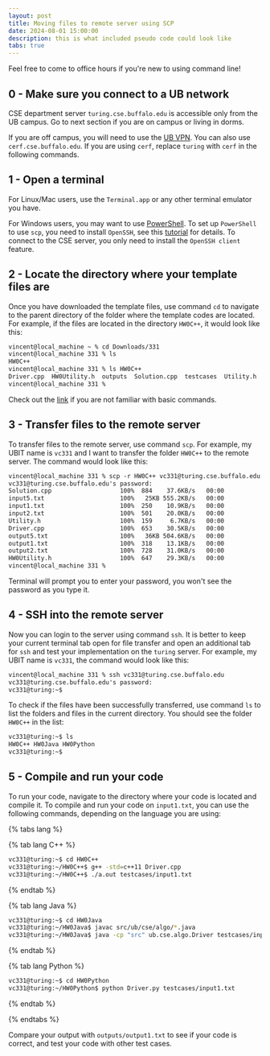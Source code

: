 ```yaml
---
layout: post
title: Moving files to remote server using SCP
date: 2024-08-01 15:00:00
description: this is what included pseudo code could look like
tabs: true
---
```


Feel free to come to office hours if you're new to using command line!

## 0 - Make sure you connect to a UB network

CSE department server `turing.cse.buffalo.edu` is accessible only from the UB campus. Go to next section if you are on campus or living in dorms.

If you are off campus, you will need to use the [UB VPN](https://www.buffalo.edu/ubit/service-guides/connecting/vpn/computer.html). You can also use `cerf.cse.buffalo.edu`. If you are using `cerf`, replace `turing` with `cerf` in the following commands.

## 1 - Open a terminal

For Linux/Mac users, use the `Terminal.app` or any other terminal emulator you have.

For Windows users, you may want to use [PowerShell](https://learn.microsoft.com/en-us/powershell/scripting/windows-powershell/starting-windows-powershell). To set up `PowerShell` to use `scp`, you need to install `OpenSSH`, see this [tutorial](https://learn.microsoft.com/en-us/windows/terminal/tutorials/ssh) for details. To connect to the CSE server, you only need to install the `OpenSSH client` feature.

## 2 - Locate the directory where your template files are

Once you have downloaded the template files, use command `cd` to navigate to the parent directory of the folder where the template codes are located. For example, if the files are located in the directory `HW0C++`, it would look like this:

```Markdown
vincent@local_machine ~ % cd Downloads/331
vincent@local_machine 331 % ls
HW0C++
vincent@local_machine 331 % ls HW0C++
Driver.cpp  HW0Utility.h  outputs  Solution.cpp  testcases  Utility.h
vincent@local_machine 331 %
```

Check out the [link](https://developer.mozilla.org/en-US/docs/Learn/Tools_and_testing/Understanding_client-side_tools/Command_line#navigation_on_the_command_line) if you are not familiar with basic commands.

## 3 - Transfer files to the remote server

To transfer files to the remote server, use command `scp`. For example, my UBIT name is `vc331` and I want to transfer the folder `HW0C++` to the remote server. The command would look like this:

```Markdown
vincent@local_machine 331 % scp -r HW0C++ vc331@turing.cse.buffalo.edu:~
vc331@turing.cse.buffalo.edu's password:
Solution.cpp                   100%  884    37.6KB/s   00:00
input5.txt                     100%   25KB 555.2KB/s   00:00
input1.txt                     100%  250    10.9KB/s   00:00
input2.txt                     100%  501    20.0KB/s   00:00
Utility.h                      100%  159     6.7KB/s   00:00
Driver.cpp                     100%  653    30.5KB/s   00:00
output5.txt                    100%   36KB 504.6KB/s   00:00
output1.txt                    100%  318    13.1KB/s   00:00
output2.txt                    100%  728    31.0KB/s   00:00
HW0Utility.h                   100%  647    29.3KB/s   00:00
vincent@local_machine 331 %
```

Terminal will prompt you to enter your password, you won't see the password as you type it.

## 4 - SSH into the remote server

Now you can login to the server using command `ssh`. It is better to keep your current terminal tab open for file transfer and open an additional tab for `ssh` and test your implementation on the `turing` server. For example, my UBIT name is `vc331`, the command would look like this:

```Markdown
vincent@local_machine 331 % ssh vc331@turing.cse.buffalo.edu
vc331@turing.cse.buffalo.edu's password:
vc331@turing:~$
```

To check if the files have been successfully transferred, use command `ls` to list the folders and files in the current directory. You should see the folder `HW0C++` in the list:

```Markdown
vc331@turing:~$ ls
HW0C++ HW0Java HW0Python
vc331@turing:~$
```

## 5 - Compile and run your code

To run your code, navigate to the directory where your code is located and compile it. To compile and run your code on `input1.txt`, you can use the following commands, depending on the language you are using:

{% tabs lang %}

{% tab lang C++ %}

```bash
vc331@turing:~$ cd HW0C++
vc331@turing:~/HW0C++$ g++ -std=c++11 Driver.cpp
vc331@turing:~/HW0C++$ ./a.out testcases/input1.txt
```

{% endtab %}

{% tab lang Java %}

```bash
vc331@turing:~$ cd HW0Java
vc331@turing:~/HW0Java$ javac src/ub/cse/algo/*.java
vc331@turing:~/HW0Java$ java -cp "src" ub.cse.algo.Driver testcases/input1.txt
```

{% endtab %}

{% tab lang Python %}

```bash
vc331@turing:~$ cd HW0Python
vc331@turing:~/HW0Python$ python Driver.py testcases/input1.txt
```

{% endtab %}

{% endtabs %}

Compare your output with `outputs/output1.txt` to see if your code is correct, and test your code with other test cases.
